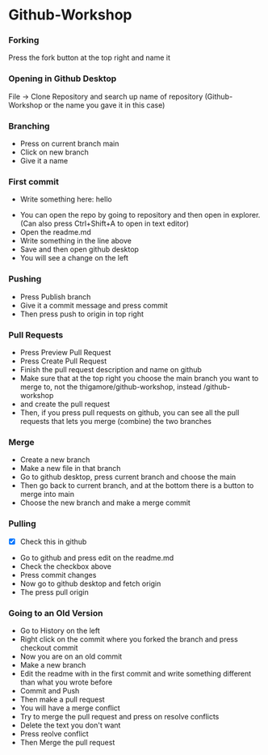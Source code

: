 # Github-Workshop

### Forking

Press the fork button at the top right and name it

### Opening in Github Desktop

File -> Clone Repository and search up name of repository (Github-Workshop or the name you gave it in this case)

### Branching

- Press on current branch main
- Click on new branch
- Give it a name

### First commit

- Write something here: hello

* You can open the repo by going to repository and then open in explorer. (Can also press Ctrl+Shift+A to open in text editor)
* Open the readme.md
* Write something in the line above
* Save and then open github desktop
* You will see a change on the left

### Pushing

- Press Publish branch
- Give it a commit message and press commit
- Then press push to origin in top right

### Pull Requests

- Press Preview Pull Request
- Press Create Pull Request
- Finish the pull request description and name on github
- Make sure that at the top right you choose the main branch you want to merge to, not the thigamore/github-workshop, instead <user>/github-workshop
- and create the pull request
- Then, if you press pull requests on github, you can see all the pull requests that lets you merge (combine) the two branches

### Merge

- Create a new branch
- Make a new file in that branch
- Go to github desktop, press current branch and choose the main
- Then go back to current branch, and at the bottom there is a button to merge into main
- Choose the new branch and make a merge commit

### Pulling

- [x] Check this in github

* Go to github and press edit on the readme.md
* Check the checkbox above
* Press commit changes
* Now go to github desktop and fetch origin
* The press pull origin

### Going to an Old Version

- Go to History on the left
- Right click on the commit where you forked the branch and press checkout commit
- Now you are on an old commit
- Make a new branch
- Edit the readme with in the first commit and write something different than what you wrote before
- Commit and Push
- Then make a pull request
- You will have a merge conflict
- Try to merge the pull request and press on resolve conflicts
- Delete the text you don't want
- Press reolve conflict
- Then Merge the pull request
